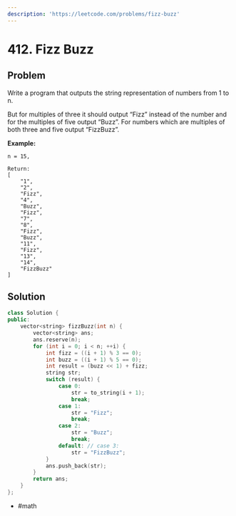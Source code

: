 ```yaml
---
description: 'https://leetcode.com/problems/fizz-buzz'
---
```


# 412. Fizz Buzz

## Problem

Write a program that outputs the string representation of numbers from 1 to n.

But for multiples of three it should output “Fizz” instead of the number and for the multiples of five output “Buzz”. For numbers which are multiples of both three and five output “FizzBuzz”.

**Example:**

```text
n = 15,

Return:
[
    "1",
    "2",
    "Fizz",
    "4",
    "Buzz",
    "Fizz",
    "7",
    "8",
    "Fizz",
    "Buzz",
    "11",
    "Fizz",
    "13",
    "14",
    "FizzBuzz"
]
```

## Solution

```cpp
class Solution {
public:
    vector<string> fizzBuzz(int n) {
        vector<string> ans;
        ans.reserve(n);
        for (int i = 0; i < n; ++i) {
            int fizz = ((i + 1) % 3 == 0);
            int buzz = ((i + 1) % 5 == 0);
            int result = (buzz << 1) + fizz;
            string str;
            switch (result) {
                case 0:
                    str = to_string(i + 1);
                    break;
                case 1:
                    str = "Fizz";
                    break;
                case 2:
                    str = "Buzz";
                    break;
                default: // case 3:
                    str = "FizzBuzz";
            }
            ans.push_back(str);
        }
        return ans;
    }
};

```

* \#math

